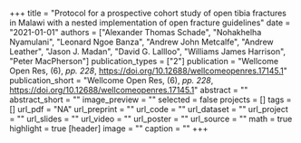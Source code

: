 +++
title = "Protocol for a prospective cohort study of open tibia fractures in Malawi with a nested implementation of open fracture guidelines"
date = "2021-01-01"
authors = ["Alexander Thomas Schade", "Nohakhelha Nyamulani", "Leonard Ngoe Banza", "Andrew John Metcalfe", "Andrew Leather", "Jason J. Madan", "David G. Lallloo", "Williams James Harrison", "Peter MacPherson"]
publication_types = ["2"]
publication = "Wellcome Open Res, (6), _pp. 228_, https://doi.org/10.12688/wellcomeopenres.17145.1"
publication_short = "Wellcome Open Res, (6), _pp. 228_, https://doi.org/10.12688/wellcomeopenres.17145.1"
abstract = ""
abstract_short = ""
image_preview = ""
selected = false
projects = []
tags = []
url_pdf = "NA"
url_preprint = ""
url_code = ""
url_dataset = ""
url_project = ""
url_slides = ""
url_video = ""
url_poster = ""
url_source = ""
math = true
highlight = true
[header]
image = ""
caption = ""
+++
